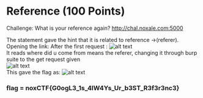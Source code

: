 # Reference (100 Points)

Challenge:
What is your reference again?
http://chal.noxale.com:5000

The statement gave the hint that it is related to reference ->(referer). 
Opening the link:
After the first request :
![alt text](https://i.imgur.com/8wBPrHS.png)
<br>
It reads where did u come from means the referer, changing it through burp suite to the get request given
<br>
![alt text](https://i.imgur.com/YB1xZ6L.png)
<br>
This gave the flag as:
![alt text](https://i.imgur.com/mDFeKFV.png)

### flag = noxCTF{G0ogL3_1s_4lW4Ys_Ur_b3ST_R3f3r3nc3}
